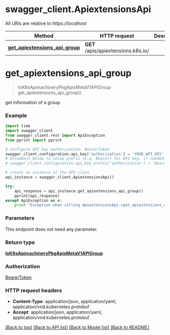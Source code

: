 # swagger_client.ApiextensionsApi

All URIs are relative to *https://localhost*

Method | HTTP request | Description
------------- | ------------- | -------------
[**get_apiextensions_api_group**](ApiextensionsApi.md#get_apiextensions_api_group) | **GET** /apis/apiextensions.k8s.io/ | 


# **get_apiextensions_api_group**
> IoK8sApimachineryPkgApisMetaV1APIGroup get_apiextensions_api_group()



get information of a group

### Example 
```python
import time
import swagger_client
from swagger_client.rest import ApiException
from pprint import pprint

# Configure API key authorization: BearerToken
swagger_client.configuration.api_key['authorization'] = 'YOUR_API_KEY'
# Uncomment below to setup prefix (e.g. Bearer) for API key, if needed
# swagger_client.configuration.api_key_prefix['authorization'] = 'Bearer'

# create an instance of the API class
api_instance = swagger_client.ApiextensionsApi()

try: 
    api_response = api_instance.get_apiextensions_api_group()
    pprint(api_response)
except ApiException as e:
    print "Exception when calling ApiextensionsApi->get_apiextensions_api_group: %s\n" % e
```

### Parameters
This endpoint does not need any parameter.

### Return type

[**IoK8sApimachineryPkgApisMetaV1APIGroup**](IoK8sApimachineryPkgApisMetaV1APIGroup.md)

### Authorization

[BearerToken](../README.md#BearerToken)

### HTTP request headers

 - **Content-Type**: application/json, application/yaml, application/vnd.kubernetes.protobuf
 - **Accept**: application/json, application/yaml, application/vnd.kubernetes.protobuf

[[Back to top]](#) [[Back to API list]](../README.md#documentation-for-api-endpoints) [[Back to Model list]](../README.md#documentation-for-models) [[Back to README]](../README.md)

